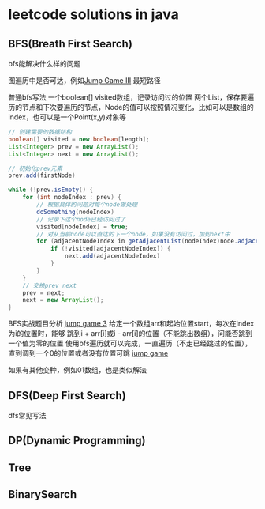 # leetcode solutions in java

## BFS(Breath First Search)

bfs能解决什么样的问题

图遍历中是否可达，例如[Jump Game III](https://leetcode.com/problems/jump-game-iii/)
最短路径

普通bfs写法
一个boolean[] visited数组，记录访问过的位置
两个List<Node>，保存要遍历的节点和下次要遍历的节点，Node的值可以按照情况变化，比如可以是数组的index，也可以是一个Point(x,y)对象等

```java
// 创建需要的数据结构
boolean[] visited = new boolean[length];
List<Integer> prev = new ArrayList();
List<Integer> next = new ArrayList();

// 初始化prev元素
prev.add(firstNode)

while (!prev.isEmpty() {
    for (int nodeIndex : prev) {
        // 根据具体的问题对每个node做处理
        doSomething(nodeIndex)
        // 记录下这个node已经访问过了
        visited[nodeIndex] = true;
        // 对从当前node可以直达的下一个node，如果没有访问过，加到next中
        for (adjacentNodeIndex in getAdjacentList(nodeIndex)node.adjacentList) {
            if (!visited[adjacentNodeIndex]) {
                next.add(adjacentNodeIndex)
            }
        }
    }
    // 交换prev next
    prev = next;
    next = new ArrayList();
}
```

BFS实战题目分析
[jump game 3](https://leetcode.com/problems/jump-game-iii/)
给定一个数组arr和起始位置start，每次在index为i的位置时，能够
跳到i + arr[i]或i - arr[i]的位置（不能跳出数组），问能否跳到一个值为零的位置
使用bfs遍历就可以完成，一直遍历（不走已经跳过的位置），直到调到一个0的位置或者没有位置可跳
[jump game](https://leetcode.com/problems/jump-game/)

如果有其他变种，例如01数组，也是类似解法


## DFS(Deep First Search)

dfs常见写法



## DP(Dynamic Programming)

## Tree

## BinarySearch

